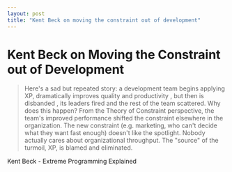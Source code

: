 ```yaml
---
layout: post
title: "Kent Beck on moving the constraint out of development" 
---
```

# Kent Beck on Moving the Constraint out of Development

>Here's a sad but repeated story: a development team begins applying XP,
dramatically improves quality and productivity , but then is disbanded ,
its leaders fired and the rest of the team scattered. Why does this happen?
From the Theory of Constraint perspective, the team's improved performance
shifted the constraint elsewhere in the organization. The new constraint
(e.g. marketing, who can't decide what they want fast enough) doesn't like
the spotlight. Nobody actually cares about organizational throughput. The
"source" of the turmoil, XP, is blamed and eliminated.

Kent Beck - Extreme Programming Explained
